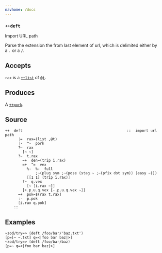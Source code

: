 ```yaml
---
navhome: /docs
---
```



### `++deft`

Import URL path

Parse the extension the from last element of url, which is delimited
either by a `.` or a `/`.

Accepts
-------

`rax` is a [`++list`]() of [`@t`]().

Produces
--------

A [`++pork`]().

Source
------

    ++  deft                                                ::  import url path
          |=  rax=(list ,@t)
          |-  ^-  pork
          ?~  rax
            [~ ~]
          ?~  t.rax
            =+  den=(trip i.rax)
            =+  ^=  vex
              %-  %-  full
                  ;~(plug sym ;~(pose (stag ~ ;~(pfix dot sym)) (easy ~)))
              [[1 1] (trip i.rax)]
            ?~  q.vex
              [~ [i.rax ~]]
            [+.p.u.q.vex [-.p.u.q.vex ~]]
          =+  pok=$(rax t.rax)
          :-  p.pok
          [i.rax q.pok]
        ::

Examples
--------

    ~zod/try=> (deft /foo/bar/'baz.txt')
    [p=[~ ~.txt] q=<|foo bar baz|>]
    ~zod/try=> (deft /foo/bar/baz)
    [p=~ q=<|foo bar baz|>]


